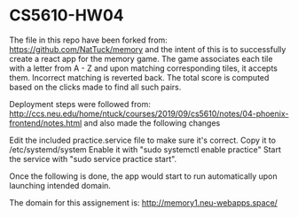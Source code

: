 # CS5610-HW04

The file in this repo have been forked from: https://github.com/NatTuck/memory and the intent of this is to successfully create a react app for the memory game. The game associates each tile with a letter from A - Z and upon matching corresponding tiles, it accepts them. Incorrect matching is reverted back. The total score is computed based on the clicks made to find all such pairs.

Deployment steps were followed from: http://ccs.neu.edu/home/ntuck/courses/2019/09/cs5610/notes/04-phoenix-frontend/notes.html and also made the following changes

Edit the included practice.service file to make sure it's correct.
Copy it to /etc/systemd/system
Enable it with "sudo systemctl enable practice"
Start the service with "sudo service practice start".

Once the following is done, the app would start to run automatically upon launching intended domain.

The domain for this assignement is: http://memory1.neu-webapps.space/
